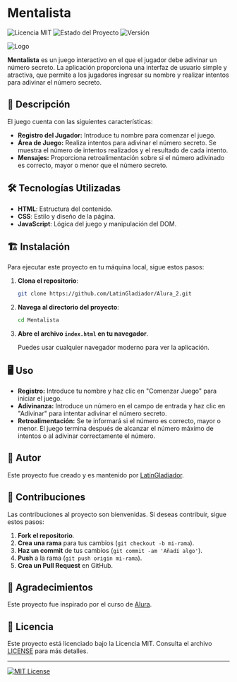 # Mentalista

![Licencia MIT](https://img.shields.io/badge/licencia-MIT-blue.svg)
![Estado del Proyecto](https://img.shields.io/badge/estado-finalizado-green.svg)
![Versión](https://img.shields.io/badge/versión-1.0.0-brightgreen.svg)

![Logo](https://user-images.githubusercontent.com/121910576/257302088-d2a9edb6-75e5-4118-aaba-6f53da7715dc.png)

**Mentalista** es un juego interactivo en el que el jugador debe adivinar un número secreto. La aplicación proporciona una interfaz de usuario simple y atractiva, que permite a los jugadores ingresar su nombre y realizar intentos para adivinar el número secreto.

## 🚀 Descripción

El juego cuenta con las siguientes características:
- **Registro del Jugador:** Introduce tu nombre para comenzar el juego.
- **Área de Juego:** Realiza intentos para adivinar el número secreto. Se muestra el número de intentos realizados y el resultado de cada intento.
- **Mensajes:** Proporciona retroalimentación sobre si el número adivinado es correcto, mayor o menor que el número secreto.

## 🛠️ Tecnologías Utilizadas

- **HTML**: Estructura del contenido.
- **CSS**: Estilo y diseño de la página.
- **JavaScript**: Lógica del juego y manipulación del DOM.

## 🏗️ Instalación

Para ejecutar este proyecto en tu máquina local, sigue estos pasos:

1. **Clona el repositorio**:

    ```bash
    git clone https://github.com/LatinGladiador/Alura_2.git
    ```

2. **Navega al directorio del proyecto**:

    ```bash
    cd Mentalista
    ```

3. **Abre el archivo `index.html` en tu navegador**.

    Puedes usar cualquier navegador moderno para ver la aplicación.

## 🖥️ Uso

- **Registro:** Introduce tu nombre y haz clic en "Comenzar Juego" para iniciar el juego.
- **Adivinanza:** Introduce un número en el campo de entrada y haz clic en "Adivinar" para intentar adivinar el número secreto.
- **Retroalimentación:** Se te informará si el número es correcto, mayor o menor. El juego termina después de alcanzar el número máximo de intentos o al adivinar correctamente el número.

## 👤 Autor

Este proyecto fue creado y es mantenido por [LatinGladiador](https://github.com/LatinGladiador).

## 🤝 Contribuciones

Las contribuciones al proyecto son bienvenidas. Si deseas contribuir, sigue estos pasos:

1. **Fork el repositorio**.
2. **Crea una rama** para tus cambios (`git checkout -b mi-rama`).
3. **Haz un commit** de tus cambios (`git commit -am 'Añadí algo'`).
4. **Push** a la rama (`git push origin mi-rama`).
5. **Crea un Pull Request** en GitHub.

## 🙏 Agradecimientos

Este proyecto fue inspirado por el curso de [Alura](https://www.alura.com.br/).

## 📜 Licencia

Este proyecto está licenciado bajo la Licencia MIT. Consulta el archivo [LICENSE](LICENSE) para más detalles.

---

[![MIT License](https://img.shields.io/badge/License-MIT-yellow.svg)](https://opensource.org/licenses/MIT)
